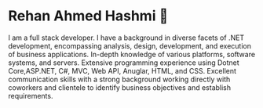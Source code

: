 # Rehan Ahmed Hashmi 👋
I am a full stack developer. I have a background in diverse facets of .NET development, encompassing analysis, design, development, and execution of business applications.
In-depth knowledge of various platforms, software systems, and servers.
Extensive programming experience using Dotnet Core,ASP.NET, C#, MVC, Web API, Anuglar, HTML, and CSS.
Excellent communication skills with a strong background working directly with coworkers and clientele to identify business objectives and establish requirements.
<!--
**reyanahmedhashmi/reyanahmedhashmi** is a ✨ _special_ ✨ repository because its `README.md` (this file) appears on your GitHub profile.

Here are some ideas to get you started:

- 🔭 I’m currently working on ...
- 🌱 I’m currently learning ...
- 👯 I’m looking to collaborate on ...
- 🤔 I’m looking for help with ...
- 💬 Ask me about ...
- 📫 How to reach me: ...
- 😄 Pronouns: ...
- ⚡ Fun fact: ...
-->
